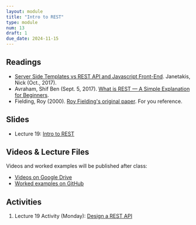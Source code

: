 ```yaml
---
layout: module
title: "Intro to REST"
type: module
num: 13
draft: 1
due_date: 2024-11-15
---
```


## Readings
* <a href="https://nickjanetakis.com/blog/server-side-templates-vs-rest-api-and-javascript-front-end" target="_blank">Server Side Templates vs REST API and Javascript Front-End</a>. Janetakis, Nick (Oct., 2017).
* Avraham, Shif Ben (Sept. 5, 2017). <a href="https://medium.com/extend/what-is-rest-a-simple-explanation-for-beginners-part-1-introduction-b4a072f8740f" target="_blank">What is REST — A Simple Explanation for Beginners</a>. 
* Fielding, Roy (2000). <a href="https://www.ics.uci.edu/~fielding/pubs/dissertation/rest_arch_style.htm" target="_blank">Roy Fielding's original paper</a>. For you reference.


## Slides
* Lecture 19: <a href="https://docs.google.com/presentation/d/1pu6MeTrgUTEiljevL_50X8b0bgJfKDMZV5jsn_QBOZ0/edit?usp=sharing" target="_blank">Intro to REST</a>


## Videos & Lecture Files
Videos and worked examples will be published after class:
* <a href="https://drive.google.com/drive/folders/1b0RGogU8P2rKJAtcRpxMspHB919GUAXT?usp=sharing" target="_blank">Videos on Google Drive</a>
* <a href="https://github.com/vanwars/csci344" target="_blank">Worked examples on GitHub</a>


## Activities
1. Lecture 19 Activity (Monday): <a href="https://docs.google.com/document/d/1J2Aym9HhVbZIHjE8s-Fs78ilxqv0Mx9xad279GaPUcI/edit#" target="_blank">Design a REST API</a>
